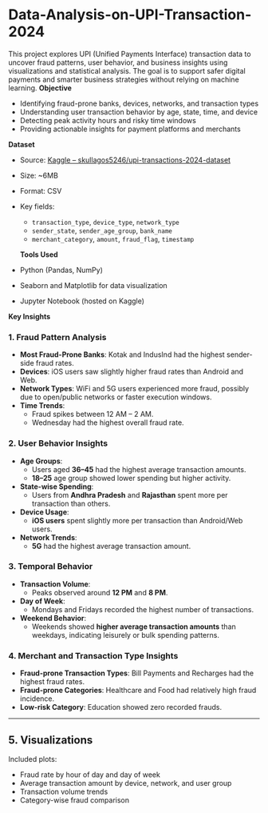 # Data-Analysis-on-UPI-Transaction-2024

This project explores UPI (Unified Payments Interface) transaction data to uncover fraud patterns, user behavior, and business insights using visualizations and statistical analysis. The goal is to support safer digital payments and smarter business strategies without relying on machine learning.
**Objective**
- Identifying fraud-prone banks, devices, networks, and transaction types
- Understanding user transaction behavior by age, state, time, and device
- Detecting peak activity hours and risky time windows
- Providing actionable insights for payment platforms and merchants

**Dataset**

- Source: [Kaggle – skullagos5246/upi-transactions-2024-dataset](https://www.kaggle.com/datasets/skullagos5246/upi-transactions-2024-dataset)
- Size: ~6MB
- Format: CSV
- Key fields:
  - `transaction_type`, `device_type`, `network_type`
  - `sender_state`, `sender_age_group`, `bank_name`
  - `merchant_category`, `amount`, `fraud_flag`, `timestamp`
 
  **Tools Used**
- Python (Pandas, NumPy)
- Seaborn and Matplotlib for data visualization
- Jupyter Notebook (hosted on Kaggle)

**Key Insights**

### 1. Fraud Pattern Analysis
- **Most Fraud-Prone Banks**: Kotak and IndusInd had the highest sender-side fraud rates.
- **Devices**: iOS users saw slightly higher fraud rates than Android and Web.
- **Network Types**: WiFi and 5G users experienced more fraud, possibly due to open/public networks or faster execution windows.
- **Time Trends**:
  - Fraud spikes between 12 AM – 2 AM.
  - Wednesday had the highest overall fraud rate.

### 2. User Behavior Insights
- **Age Groups**:
  - Users aged **36–45** had the highest average transaction amounts.
  - **18–25** age group showed lower spending but higher activity.
- **State-wise Spending**:
  - Users from **Andhra Pradesh** and **Rajasthan** spent more per transaction than others.
- **Device Usage**:
  - **iOS users** spent slightly more per transaction than Android/Web users.
- **Network Trends**:
  - **5G** had the highest average transaction amount.

### 3. Temporal Behavior
- **Transaction Volume**:
  - Peaks observed around **12 PM** and **8 PM**.
- **Day of Week**:
  - Mondays and Fridays recorded the highest number of transactions.
- **Weekend Behavior**:
  - Weekends showed **higher average transaction amounts** than weekdays, indicating leisurely or bulk spending patterns.

### 4. Merchant and Transaction Type Insights
- **Fraud-prone Transaction Types**: Bill Payments and Recharges had the highest fraud rates.
- **Fraud-prone Categories**: Healthcare and Food had relatively high fraud incidence.
- **Low-risk Category**: Education showed zero recorded frauds.

---

## 5. Visualizations

Included plots:
- Fraud rate by hour of day and day of week
- Average transaction amount by device, network, and user group
- Transaction volume trends
- Category-wise fraud comparison


